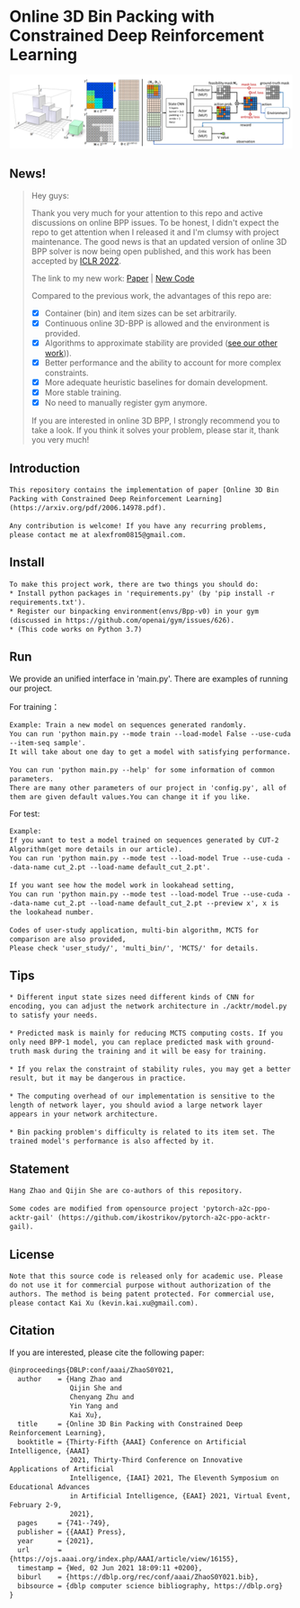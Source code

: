 # Online 3D Bin Packing with Constrained Deep Reinforcement Learning

![teaser](pictures/state_architecture.png)

## News!
> Hey guys:
>
> Thank you very much for your attention to this repo and active discussions on online BPP issues. To be honest, I didn't expect the repo to get attention when I released it and I'm clumsy with project maintenance. The good news is that an updated version of online 3D BPP solver is now being open published, and this work has been accepted by [ICLR 2022](https://iclr.cc/Conferences/2022). 
>
> The link to my new work:  [Paper](https://openreview.net/forum?id=bfuGjlCwAq) |   [New Code](https://github.com/alexfrom0815/Online-3D-BPP-PCT)
>
> Compared to the previous work, the advantages of this repo are:
>- [x] Container (bin) and item sizes can be set arbitrarily.
>- [x] Continuous online 3D-BPP is allowed and the environment is provided.
>- [x] Algorithms to approximate stability are provided ([see our other work](https://arxiv.org/abs/2108.13680v2))). 
>- [x] Better performance and the ability to account for more complex constraints.
>- [x] More adequate heuristic baselines for domain development.
>- [x] More stable training.
>- [x] No need to manually register gym anymore.
>
>If you are interested in online 3D BPP, I strongly recommend you to take a look. If you think it solves your problem, please star it, thank you very much!


## Introduction
```
This repository contains the implementation of paper [Online 3D Bin Packing with Constrained Deep Reinforcement Learning](https://arxiv.org/pdf/2006.14978.pdf).

Any contribution is welcome! If you have any recurring problems, please contact me at alexfrom0815@gmail.com.
```

## Install

```
To make this project work, there are two things you should do:
* Install python packages in 'requirements.py' (by 'pip install -r requirements.txt').
* Register our binpacking environment(envs/Bpp-v0) in your gym (discussed in https://github.com/openai/gym/issues/626).
* (This code works on Python 3.7)
```

## Run
We provide an unified interface in 'main.py'. There are examples of running our project.

For training：
```
Example: Train a new model on sequences generated randomly.
You can run 'python main.py --mode train --load-model False --use-cuda --item-seq sample'.
It will take about one day to get a model with satisfying performance.

You can run 'python main.py --help' for some information of common parameters.
There are many other parameters of our project in 'config.py', all of them are given default values.You can change it if you like.
```

For test:
```
Example:
If you want to test a model trained on sequences generated by CUT-2 Algorithm(get more details in our article).
You can run 'python main.py --mode test --load-model True --use-cuda --data-name cut_2.pt --load-name default_cut_2.pt'.

If you want see how the model work in lookahead setting,
You can run 'python main.py --mode test --load-model True --use-cuda --data-name cut_2.pt --load-name default_cut_2.pt --preview x', x is the lookahead number.

Codes of user-study application, multi-bin algorithm, MCTS for comparison are also provided,
Please check 'user_study/', 'multi_bin/', 'MCTS/' for details.
```

## Tips
```
* Different input state sizes need different kinds of CNN for encoding, you can adjust the network architecture in ./acktr/model.py to satisfy your needs. 

* Predicted mask is mainly for reducing MCTS computing costs. If you only need BPP-1 model, you can replace predicted mask with ground-truth mask during the training and it will be easy for training.

* If you relax the constraint of stability rules, you may get a better result, but it may be dangerous in practice.

* The computing overhead of our implementation is sensitive to the length of network layer, you should aviod a large network layer appears in your network architecture. 

* Bin packing problem's difficulty is related to its item set. The trained model's performance is also affected by it.
```

## Statement
```
Hang Zhao and Qijin She are co-authors of this repository.

Some codes are modified from opensource project 'pytorch-a2c-ppo-acktr-gail' (https://github.com/ikostrikov/pytorch-a2c-ppo-acktr-gail).
```

## License
```
Note that this source code is released only for academic use. Please do not use it for commercial purpose without authorization of the authors. The method is being patent protected. For commercial use, please contact Kai Xu (kevin.kai.xu@gmail.com).
```

## Citation

If you are interested, please cite the following paper:

```shell
@inproceedings{DBLP:conf/aaai/ZhaoS0Y021,
  author    = {Hang Zhao and
               Qijin She and
               Chenyang Zhu and
               Yin Yang and
               Kai Xu},
  title     = {Online 3D Bin Packing with Constrained Deep Reinforcement Learning},
  booktitle = {Thirty-Fifth {AAAI} Conference on Artificial Intelligence, {AAAI}
               2021, Thirty-Third Conference on Innovative Applications of Artificial
               Intelligence, {IAAI} 2021, The Eleventh Symposium on Educational Advances
               in Artificial Intelligence, {EAAI} 2021, Virtual Event, February 2-9,
               2021},
  pages     = {741--749},
  publisher = {{AAAI} Press},
  year      = {2021},
  url       = {https://ojs.aaai.org/index.php/AAAI/article/view/16155},
  timestamp = {Wed, 02 Jun 2021 18:09:11 +0200},
  biburl    = {https://dblp.org/rec/conf/aaai/ZhaoS0Y021.bib},
  bibsource = {dblp computer science bibliography, https://dblp.org}
}
```
